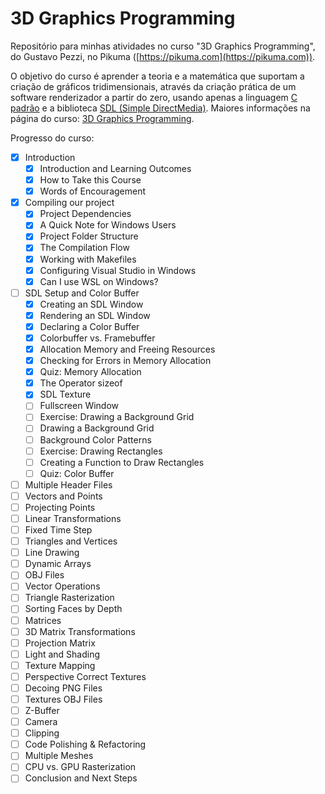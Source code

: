 # 3D Graphics Programming

Repositório para minhas atividades no curso "3D Graphics Programming",
do Gustavo Pezzi, no Pikuma ([https://pikuma.com](https://pikuma.com)).

O objetivo do curso é aprender a teoria e a matemática que suportam a
criação de gráficos tridimensionais, através da criação prática de um
software renderizador a partir do zero, usando apenas a linguagem
[C padrão](https://en.wikipedia.org/wiki/C_(programming_language)) e
a biblioteca [SDL (Simple DirectMedia)](https://www.libsdl.org/). Maiores
informações na página do curso:
[3D Graphics Programming](https://pikuma.com/courses/learn-3d-computer-graphics-programming).

Progresso do curso:

- [x] Introduction
  - [x] Introduction and Learning Outcomes
  - [x] How to Take this Course
  - [x] Words of Encouragement
- [x] Compiling our project
  - [x] Project Dependencies
  - [x] A Quick Note for Windows Users
  - [x] Project Folder Structure
  - [x] The Compilation Flow
  - [x] Working with Makefiles
  - [x] Configuring Visual Studio in Windows
  - [x] Can I use WSL on Windows?
- [ ] SDL Setup and Color Buffer
  - [x] Creating an SDL Window
  - [x] Rendering an SDL Window
  - [x] Declaring a Color Buffer
  - [x] Colorbuffer vs. Framebuffer
  - [x] Allocation Memory and Freeing Resources
  - [x] Checking for Errors in Memory Allocation
  - [x] Quiz: Memory Allocation
  - [x] The Operator sizeof
  - [x] SDL Texture
  - [ ] Fullscreen Window
  - [ ] Exercise: Drawing a Background Grid
  - [ ] Drawing a Background Grid
  - [ ] Background Color Patterns
  - [ ] Exercise: Drawing Rectangles
  - [ ] Creating a Function to Draw Rectangles
  - [ ] Quiz: Color Buffer
- [ ] Multiple Header Files
- [ ] Vectors and Points
- [ ] Projecting Points
- [ ] Linear Transformations
- [ ] Fixed Time Step
- [ ] Triangles and Vertices
- [ ] Line Drawing
- [ ] Dynamic Arrays
- [ ] OBJ Files
- [ ] Vector Operations
- [ ] Triangle Rasterization
- [ ] Sorting Faces by Depth
- [ ] Matrices
- [ ] 3D Matrix Transformations
- [ ] Projection Matrix
- [ ] Light and Shading
- [ ] Texture Mapping
- [ ] Perspective Correct Textures
- [ ] Decoing PNG Files
- [ ] Textures OBJ Files
- [ ] Z-Buffer
- [ ] Camera
- [ ] Clipping
- [ ] Code Polishing & Refactoring
- [ ] Multiple Meshes
- [ ] CPU vs. GPU Rasterization
- [ ] Conclusion and Next Steps
